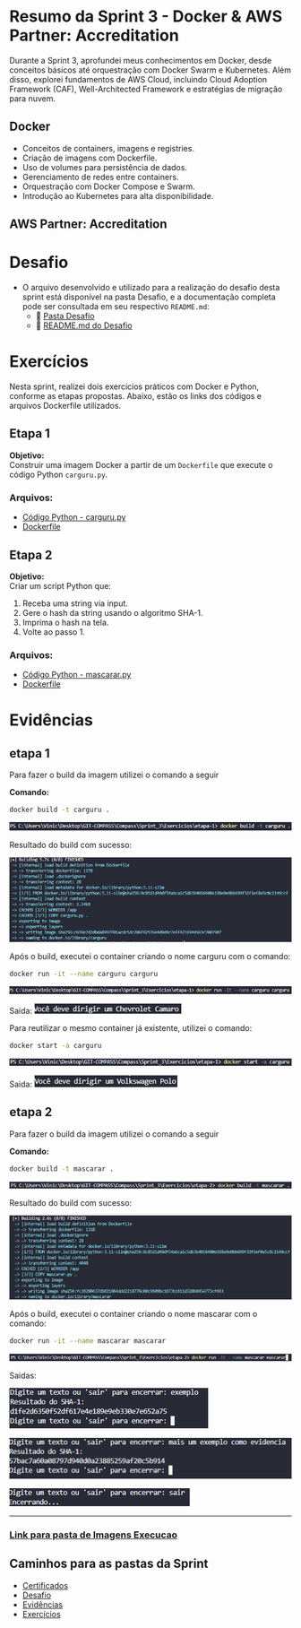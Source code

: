 # Resumo da Sprint 3 - Docker & AWS Partner: Accreditation

Durante a Sprint 3, aprofundei meus conhecimentos em Docker, desde conceitos básicos até orquestração com Docker Swarm e Kubernetes. Além disso, explorei fundamentos de AWS Cloud, incluindo Cloud Adoption Framework (CAF), Well-Architected Framework e estratégias de migração para nuvem.

## Docker

- Conceitos de containers, imagens e registries.
- Criação de imagens com Dockerfile.
- Uso de volumes para persistência de dados.
- Gerenciamento de redes entre containers.
- Orquestração com Docker Compose e Swarm.
- Introdução ao Kubernetes para alta disponibilidade.

## AWS Partner: Accreditation


#  Desafio

- O arquivo desenvolvido e utilizado para a realização do desafio desta sprint está disponível na pasta Desafio, e a documentação completa pode ser consultada em seu respectivo `README.md`:
  - 📂 [Pasta Desafio](./Desafio/)
  - 📄 [README.md do Desafio](./Desafio/README.md)

# Exercícios

Nesta sprint, realizei dois exercícios práticos com Docker e Python, conforme as etapas propostas. Abaixo, estão os links dos códigos e arquivos Dockerfile utilizados.

## Etapa 1

**Objetivo:**  
Construir uma imagem Docker a partir de um `Dockerfile` que execute o código Python `carguru.py`.

### Arquivos:
- [Código Python - carguru.py](./Exercicios/etapa-1/carguru.py)
- [Dockerfile](./Exercicios/etapa-1/Dockerfile)

##  Etapa 2 

**Objetivo:**  
Criar um script Python que:
1. Receba uma string via input.
2. Gere o hash da string usando o algoritmo SHA-1.
3. Imprima o hash na tela.
4. Volte ao passo 1.

### Arquivos:
- [Código Python - mascarar.py](./Exercicios/etapa-2/mascarar.py)
- [Dockerfile](./Exercicios/etapa-2/Dockerfile)


# Evidências

## etapa 1

Para fazer o build da imagem utilizei o comando a seguir 

**Comando:**
```bash
docker build -t carguru .
```
![build_1](./Exercicios/Imagens_Execucao/build_1.png)

Resultado do build com sucesso:

![resultado_build](./Exercicios/Imagens_Execucao/resultado_build.png)

Após o build, executei o container criando o nome carguru com o comando:
```bash
docker run -it --name carguru carguru
```
![resultado_2](./Exercicios/Imagens_Execucao/docker_run_1.png)

Saida:
![saida_1](./Exercicios/Imagens_Execucao/resultado_1.png)

Para reutilizar o mesmo container já existente, utilizei o comando:

```bash
docker start -a carguru
```
![resultado_3](./Exercicios/Imagens_Execucao/docker_start_1.png)

Saida:
![saida_1](./Exercicios/Imagens_Execucao/resultado_2.png)

## etapa 2

Para fazer o build da imagem utilizei o comando a seguir 

**Comando:**
```bash
docker build -t mascarar .
```
![build_2](./Exercicios/Imagens_Execucao/build_2.png)

Resultado do build com sucesso:

![resultado_build](./Exercicios/Imagens_Execucao/resultado_build_2.png)

Após o build, executei o container criando o nome mascarar com o comando:
```bash
docker run -it --name mascarar mascarar
```
![docker_run_2](./Exercicios/Imagens_Execucao/docker_run_2.png)

Saidas:

![exemplo_1](./Exercicios/Imagens_Execucao/exemplo_1.png)

![exemplo_2](./Exercicios/Imagens_Execucao/exemplo_2.png)

![exemplo_3](./Exercicios/Imagens_Execucao/exemplo_3.png)

---

### [Link para pasta de Imagens Execucao](./Exercicios/Imagens_Execucao/)

##  Caminhos para as pastas da Sprint

- [ Certificados](./Certificados/)
- [ Desafio](./Desafio/)
- [ Evidências](./Evidencias/)
- [ Exercícios](./Exercicios/)


